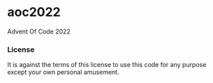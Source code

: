 # aoc2022
Advent Of Code 2022

### License

It is against the terms of this license to use this code for any purpose
except your own personal amusement.
